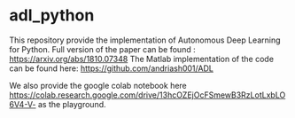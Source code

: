 # adl_python
This repository provide the implementation of Autonomous Deep Learning for Python. Full version of the paper can be found : https://arxiv.org/abs/1810.07348
The Matlab implementation of the code can be found here: https://github.com/andriash001/ADL

We also provide the google colab notebook here https://colab.research.google.com/drive/13hcOZEjOcFSmewB3RzLotLxbLO6V4-V- as the playground. 

